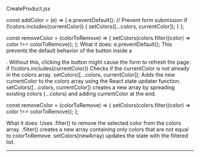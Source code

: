 CreateProduct.jsx


const addColor = (e) => {
    e.preventDefault(); // Prevent form submission
    if (!colors.includes(currentColor)) {
      setColors([...colors, currentColor]);
    }
  };

  const removeColor = (colorToRemove) => {
    setColors(colors.filter((color) => color !== colorToRemove));
  };
What it does:
e.preventDefault();
This prevents the default behavior of the button inside a <form>. Without this, clicking the button might cause the form to refresh the page.
if (!colors.includes(currentColor))
Checks if the currentColor is not already in the colors array.
setColors([...colors, currentColor]);
Adds the new currentColor to the colors array using the React state updater function.
setColors([...colors, currentColor]) creates a new array by spreading existing colors (...colors) and adding currentColor at the end.

  const removeColor = (colorToRemove) => {
  setColors(colors.filter((color) => color !== colorToRemove));
};

What it does:
Uses .filter() to remove the selected color from the colors array.
.filter() creates a new array containing only colors that are not equal to colorToRemove.
setColors(newArray) updates the state with the filtered list.

---------------------------------------------------------------------------------------------------------